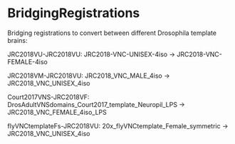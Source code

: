 # BridgingRegistrations
Bridging registrations to convert between different Drosophila template brains:

JRC2018VU-JRC2018VU: JRC2018-VNC-UNISEX-4iso -> JRC2018-VNC-FEMALE-4iso

JRC2018VM-JRC2018VU: JRC2018_VNC_MALE_4iso -> JRC2018_VNC_UNISEX_4iso

Court2017VNS-JRC2018VF: DrosAdultVNSdomains_Court2017_template_Neuropil_LPS -> JRC2018_VNC_FEMALE_4iso_LPS

flyVNCtemplateFs-JRC2018VU: 20x_flyVNCtemplate_Female_symmetric -> JRC2018_VNC_UNISEX_4iso
